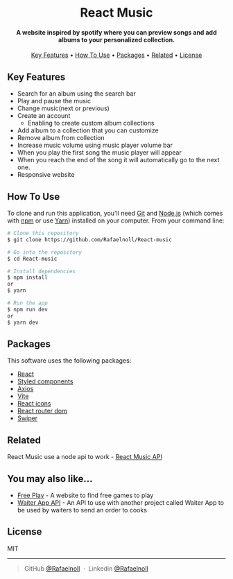 
<h1 align="center">
  React Music
</h1>

<h4 align="center">A website inspired by spotify where you can preview songs and add albums to your personalized collection.</h4>

<p align="center">
  <a href="#key-features">Key Features</a> •
  <a href="#how-to-use">How To Use</a> •
  <a href="#packages">Packages</a> •
  <a href="#related">Related</a> •
  <a href="#license">License</a>
</p>

## Key Features

* Search for an album using the search bar
* Play and pause the music
* Change music(next or previous)  
* Create an account
  - Enabling to create custom album collections
* Add album to a collection that you can customize
* Remove album from collection
* Increase music volume using music player volume bar
* When you play the first song the music player will appear
* When you reach the end of the song it will automatically go to the next one.
* Responsive website

## How To Use

To clone and run this application, you'll need [Git](https://git-scm.com) and [Node.js](https://nodejs.org/en/download/) (which comes with [npm](http://npmjs.com) or use [Yarn](https://yarnpkg.com/)) installed on your computer. From your command line:

```bash
# Clone this repository
$ git clone https://github.com/Rafaelnoll/React-music

# Go into the repository
$ cd React-music

# Install dependencies
$ npm install
or
$ yarn

# Run the app
$ npm run dev
or
$ yarn dev
```

## Packages

This software uses the following packages:

- [React](https://reactjs.org/)
- [Styled components](https://styled-components.com/)
- [Axios](https://axios-http.com/)
- [Vite](https://vitejs.dev/)
- [React icons](https://react-icons.github.io/react-icons/)
- [React router dom](https://reactrouter.com/en/main)
- [Swiper](https://swiperjs.com/react#swiper-props)

## Related

React Music use a node api to work - [React Music API](https://github.com/Rafaelnoll/react-music-API)

## You may also like...

- [Free Play](https://github.com/Rafaelnoll/FreePlay) - A website to find free games to play
- [Waiter App API](https://github.com/Rafaelnoll/waiter-app-api) - An API to use with another project called Waiter App to be used by waiters to send an order to cooks

## License

MIT

---

> GitHub [@Rafaelnoll](https://github.com/Rafaelnoll) &nbsp;&middot;&nbsp;
> Linkedin [@Rafaelnoll](https://www.linkedin.com/in/rafael-noll-ds/)

